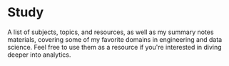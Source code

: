 # Study
A list of subjects, topics, and resources, as well as my summary notes materials, covering some of my favorite domains in engineering and data science. Feel free to use them as a resource if you're interested in diving deeper into analytics.
